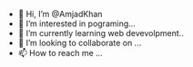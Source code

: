 - 👋 Hi, I’m @AmjadKhan
- 👀 I’m interested in pograming...
- 🌱 I’m currently learning web devevolpment..
- 💞️ I’m looking to collaborate on ...
- 📫 How to reach me ...

<!---
AmhjadKhan/AmhjadKhan is a ✨ special ✨ repository because its `README.md` (this file) appears on your GitHub profile.
You can click the Preview link to take a look at your changes.
--->
